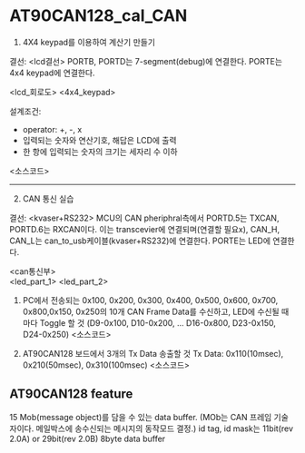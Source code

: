# AT90CAN128_cal_CAN

1. 4X4 keypad를 이용하여 계산기 만들기


결선:
<lcd결선>
PORTB, PORTD는 7-segment(debug)에 연결한다.
PORTE는 4x4 keypad에 연결한다.

<lcd_회로도>
<4x4_keypad>  <timing chart>  <initialization>

설계조건:
* operator: +, -, x
* 입력되는 숫자와 연산기호, 해답은 LCD에 출력
* 한 항에 입력되는 숫자의 크기는 세자리 수 이하

<소스코드>

---
2. CAN 통신 실습

결선:
<kvaser+RS232>
MCU의 CAN pheriphral측에서 PORTD.5는 TXCAN, PORTD.6는 RXCAN이다. 이는 transcevier에 연결되며(연결할 필요x),
CAN_H, CAN_L는 can_to_usb케이블(kvaser+RS232)에 연결한다.
PORTE는 LED에 연결한다.
  
<can통신부>  
<led_part_1>  <led_part_2>

1. PC에서 전송되는 0x100, 0x200, 0x300, 0x400, 0x500, 0x600, 0x700, 0x800,0x150, 0x250의 10개 CAN Frame Data를 수신하고, 
LED에 수신될 때마다 Toggle 할 것 (D9-0x100, D10-0x200, … D16-0x800, D23-0x150, D24-0x250)
<소스코드>

2. AT90CAN128 보드에서 3개의 Tx Data 송출할 것
Tx Data: 0x110(10msec), 0x210(50msec), 0x310(100msec)
<소스코드>



AT90CAN128 feature
---
  
15 Mob(message object)를 담을 수 있는 data buffer.
(MOb는 CAN 프레임 기술자이다. 메일박스에 송수신되는 메시지의 동작모드 결정.)
id tag, id mask는 11bit(rev 2.0A) or 29bit(rev 2.0B)
8byte data buffer 



